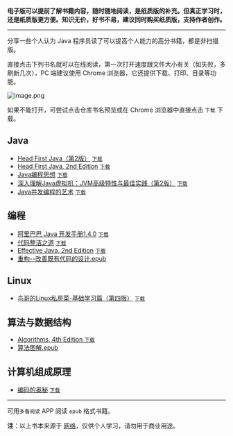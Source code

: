**电子版可以提前了解书籍内容，随时随地阅读，是纸质版的补充。但真正学习时，还是纸质版更方便。知识无价，好书不易，建议同时购买纸质版，支持作者创作。**

---
分享一些个人认为 Java 程序员读了可以提高个人能力的高分书籍，都是非扫描版。

直接点击下列书名就可以在线阅读，第一次打开速度跟文件大小有关（如失败，多刷新几次），PC 端建议使用 Chrome 浏览器，它还提供下载、打印、目录等功能。

![image.png](https://deppwang.oss-cn-beijing.aliyuncs.com/blog/2020-03-28-084839.png)

如果不能打开，可尝试点击仓库书名预览或在 Chrome 浏览器中直接点击 `下载` 下载。

## Java
* [Head First Java（第2版）](https://depp.wang/Java-Books/docs/Head%20First%20Java（第2版）.pdf)  [`下载`](https://raw.githubusercontent.com/deppwang/Java-Books/master/docs//Head%20First%20Java（第2版）.pdf) 
* [Head First Java, 2nd Edition](https://depp.wang/Java-Books/docs/Head%20First%20Java,%202nd%20Edition.pdf) [`下载`](https://raw.githubusercontent.com/deppwang/Java-Books/master/docs//Head%20First%20Java,%202nd%20Edition.pdf)
* [Java编程思想](https://depp.wang/Java-Books/docs/Java编程思想.pdf) [`下载`](https://raw.githubusercontent.com/deppwang/Java-Books/master/docs//Java编程思想.pdf)
* [深入理解Java虚拟机：JVM高级特性与最佳实践（第2版）](https://depp.wang/Java-Books/docs/深入理解Java虚拟机：JVM高级特性与最佳实践（第2版）.pdf) [`下载`](https://raw.githubusercontent.com/deppwang/Java-Books/master/docs//深入理解Java虚拟机：JVM高级特性与最佳实践（第2版）.pdf)
* [Java并发编程的艺术](https://depp.wang/Java-Books/docs/Java并发编程的艺术.pdf) [`下载`](https://raw.githubusercontent.com/deppwang/Java-Books/master/docs//Java并发编程的艺术.pdf) 

## 编程
* [阿里巴巴 Java 开发手册1.4.0](https://depp.wang/Java-Books/docs/阿里巴巴%20Java%20开发手册1.4.0.pdf)  [`下载`](https://raw.githubusercontent.com/deppwang/Java-Books/master/docs//阿里巴巴%20Java%20开发手册1.4.0.pdf) 
* [代码整洁之道](https://depp.wang/Java-Books/docs/代码整洁之道.pdf) [`下载`](https://raw.githubusercontent.com/deppwang/Java-Books/master/docs//代码整洁之道.pdf)
* [Effective Java, 2nd Edition](https://depp.wang/Java-Books/docs/Effective%20Java,%202nd%20Edition.pdf) [`下载`](https://raw.githubusercontent.com/deppwang/Java-Books/master/docs//Effective%20Java,%202nd%20Edition.pdf) 
* [重构--改善既有代码的设计.epub](https://depp.wang/Java-Books/docs/重构--改善既有代码的设计.epub)

## Linux
* [鸟哥的Linux私房菜-基础学习篇（第四版）](https://depp.wang/Java-Books/docs/鸟哥的Linux私房菜-基础学习篇（第四版）.pdf) [`下载`](https://raw.githubusercontent.com/deppwang/Java-Books/master/docs//鸟哥的Linux私房菜-基础学习篇（第四版）.pdf) 

## 算法与数据结构
* [Algorithms, 4th Edition ](https://depp.wang/Java-Books/docs/Algorithms%2C%204th%20Edition.pdf) [`下载`](https://raw.githubusercontent.com/deppwang/Java-Books/master/books/Algorithms%2C%204th%20Edition.pdf) 
* [算法图解.epub ](https://depp.wang/Java-Books/算法图解.epub)
## 计算机组成原理
* [编码的奥秘](https://depp.wang/Java-Books/docs/编码的奥秘.pdf) [`下载`](https://raw.githubusercontent.com/deppwang/Java-Books/master/docs//编码的奥秘.pdf) 
---

可用`多看阅读` APP 阅读 `epub` 格式书籍。

**注**：以上书本来源于 [网络](https://www.jiumodiary.com/)，仅供个人学习，请勿用于商业用途。

